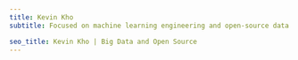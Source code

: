 ```yaml
---
title: Kevin Kho
subtitle: Focused on machine learning engineering and open-source data tooling. This site is currently in progress. I am moving all my blogs here.

seo_title: Kevin Kho | Big Data and Open Source
---
```


